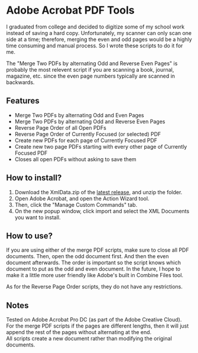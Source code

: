 # Adobe Acrobat PDF Tools
I graduated from college and decided to digitize some of my school work instead of saving a hard copy. Unfortunately, my scanner can only scan one side at a time; therefore, merging the even and odd pages would be a highly time consuming and manual process. So I wrote these scripts to do it for me. 

The "Merge Two PDFs by alternating Odd and Reverse Even Pages" is probably the most relevent script if you are scanning a book, journal, magazine, etc. since the even page numbers typically are scanned in backwards.

## Features
* Merge Two PDFs by alternating Odd and Even Pages
* Merge Two PDFs by alternating Odd and Reverse Even Pages
* Reverse Page Order of all Open PDFs
* Reverse Page Order of Currently Focused (or selected) PDF
* Create new PDFs for each page of Currently Focused PDF
* Create new two page PDFs starting with every other page of Currently Focused PDF
* Closes all open PDFs without asking to save them

## How to install?
1. Download the XmlData.zip of the [latest release](https://github.com/nyoungstudios/Adobe-Acrobat-PDF-Tools/releases), and unzip the folder.
2. Open Adobe Acrobat, and open the Action Wizard tool.
3. Then, click the "Manage Custom Commands" tab.
4. On the new popup window, click import and select the XML Documents you want to install.

## How to use?
If you are using either of the merge PDF scripts, make sure to close all PDF documents. Then, open the odd document first. And then the even document afterwards. The order is important so the script knows which document to put as the odd and even document. In the future, I hope to make it a little more user friendly like Adobe's built in Combine Files tool.

As for the Reverse Page Order scripts, they do not have any restrictions.

## Notes
Tested on Adobe Acrobat Pro DC (as part of the Adobe Creative Cloud).\
For the merge PDF scripts if the pages are different lengths, then it will just append the rest of the pages without alternating at the end.\
All scripts create a new document rather than modifying the original documents.

